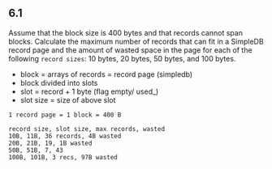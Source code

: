 

## 6.1

Assume that the block size is 400 bytes and that records cannot span blocks. 
Calculate the maximum number of records that can fit in a SimpleDB record page and the amount of wasted space in the page for each of the following `record sizes`: 10 bytes, 20 bytes, 50 bytes, and 100 bytes.

- block = arrays of records = record page (simpledb)
- block divided into slots
- slot = record + 1 byte (flag empty/ used_)
- slot size = size of above slot

``` 
1 record page = 1 block = 400 B

record size, slot size, max records, wasted
10B, 11B, 36 records, 4B wasted
20B, 21B, 19, 1B wasted
50B, 51B, 7, 43
100B, 101B, 3 recs, 97B wasted
```